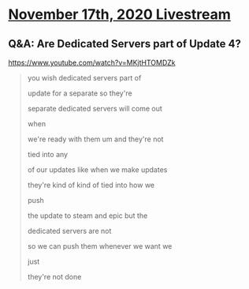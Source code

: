# [November 17th, 2020 Livestream](../2020-11-17.md)
## Q&A: Are Dedicated Servers part of Update 4?
https://www.youtube.com/watch?v=MKjtHTOMDZk
> you wish dedicated servers part of
>
> update for a separate so they're
>
> separate dedicated servers will come out
>
> when
>
> we're ready with them um and they're not
>
> tied into any
>
> of our updates like when we make updates
>
> they're kind of kind of tied into how we
>
> push
>
> the update to steam and epic but the
>
> dedicated servers are not
>
> so we can push them whenever we want we
>
> just
>
> they're not done
>
